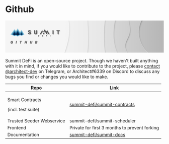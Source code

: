 # Github

![](<../.gitbook/assets/Github Masthead.jpg>)

Summit DeFi is an open-source project. Though we haven't built anything with it in mind, if you would like to contribute to the project, please [contact @architect-dev](https://t.me/architect\_dev) on Telegram, or Architect#6339 on Discord to discuss any bugs you find or changes you would like to make.

| Repo                                            | Link                                                                            |
| ----------------------------------------------- | ------------------------------------------------------------------------------- |
| <p>Smart Contracts</p><p>(incl. test suite)</p> | [summit-defi/summit-contracts](https://github.com/summit-defi/summit-contracts) |
| Trusted Seeder Webservice                       | summit-defi/summit-scheduler                                                    |
| Frontend                                        | Private for first 3 months to prevent forking                                   |
| Documentation                                   | [summit-defi/summit-docs](https://github.com/summit-defi/summit-docs)           |

